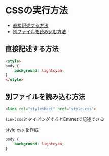 # CSSの実行方法

<!-- TOC -->

- [直接記述する方法](#%E7%9B%B4%E6%8E%A5%E8%A8%98%E8%BF%B0%E3%81%99%E3%82%8B%E6%96%B9%E6%B3%95)
- [別ファイルを読み込む方法](#%E5%88%A5%E3%83%95%E3%82%A1%E3%82%A4%E3%83%AB%E3%82%92%E8%AA%AD%E3%81%BF%E8%BE%BC%E3%82%80%E6%96%B9%E6%B3%95)

<!-- /TOC -->

## 直接記述する方法
```html
<style>
body {
    background: lightcyan;
}
</style>
```


## 別ファイルを読み込む方法
```html
<link rel="stylesheet" href="style.css">
```
`link:css`とタイピングするとEmmetで記述できる

style.css を作成
```css
body {
    background: lightcyan;
}
```
